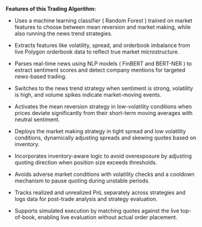 **Features of this Trading Algorithm:**

- Uses a machine learning classifier ( Random Forest ) trained on market features to choose between mean reversion and market making, while also running the news trend strategies.

- Extracts features like volatility, spread, and orderbook imbalance from live Polygon orderbook data to reflect true market microstructure.

- Parses real-time news using NLP models ( FinBERT and BERT-NER ) to extract sentiment scores and detect company mentions for targeted news-based trading.

- Switches to the news trend strategy when sentiment is strong, volatility is high, and volume spikes indicate market-moving events.

- Activates the mean reversion strategy in low-volatility conditions when prices deviate significantly from their short-term moving averages with neutral sentiment.

- Deploys the market making strategy in tight spread and low volatility conditions, dynamically adjusting spreads and skewing quotes based on inventory.

- Incorporates inventory-aware logic to avoid overexposure by adjusting quoting direction when position size exceeds thresholds.

- Avoids adverse market conditions with volatility checks and a cooldown mechanism to pause quoting during unstable periods.

- Tracks realized and unrealized PnL separately across strategies and logs data for post-trade analysis and strategy evaluation.

- Supports simulated execution by matching quotes against the live top-of-book, enabling live evaluation without actual order placement.
